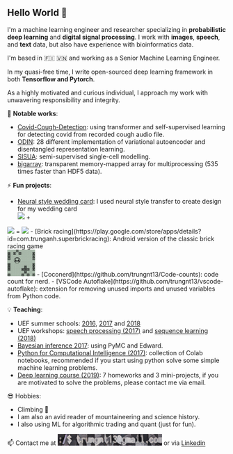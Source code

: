 ## Hello World 👋

I'm a machine learning engineer and researcher specializing in **probabilistic deep learning** and **digital signal processing**. I work with **images**, **speech**, and **text** data, but also have experience with bioinformatics data.

I'm based in :finland: 🇻🇳 and working as a Senior Machine Learning Engineer.

In my quasi-free time, I write open-sourced deep learning framework in both **Tensorflow and Pytorch**. 

As a highly motivated and curious individual, I approach my work with unwavering responsibility and integrity.

:dart: **Notable works**:

- [Covid-Cough-Detection](https://github.com/trungnt13/Covid-Cough-Detection): using transformer and self-supervised learning for detecting covid from recorded cough audio file. 
- [ODIN](https://github.com/trungnt13/odin-ai): 28 different implementation of variational autoencoder and disentangled representation learning.
- [SISUA](https://github.com/trungnt13/sisua): semi-supervised single-cell modelling.
- [bigarray](https://github.com/trungnt13/bigarray): transparent memory-mapped array for multiprocessing (535 times faster than HDF5 data).

⚡ **Fun projects**:

- [Neural style wedding card](https://github.com/trungnt13/neural-style-transfer): I used neural style transfer to create design for my wedding card <br> <img src="inputs/trungnguyen.jpg" width="80"> +
<img src="https://upload.wikimedia.org/wikipedia/commons/thumb/e/ea/Van_Gogh_-_Starry_Night_-_Google_Art_Project.jpg/1280px-Van_Gogh_-_Starry_Night_-_Google_Art_Project.jpg" width="60">
 = <img src="result_wedding_card.png" width="60">
- [Brick racing](https://play.google.com/store/apps/details?id=com.trunganh.superbrickracing): Android version of the classic brick racing game <br> <img src="https://github.com/trungnt13/trungnt13/blob/main/brick_racing.png" width="64">
- [Coconerd](https://github.com/trungnt13/Code-counts): code count for nerd.
- [VSCode Autoflake](https://github.com/trungnt13/vscode-autoflake): extension for removing unused imports and unused variables from Python code.

:bulb: **Teaching**:

- UEF summer schools: [2016](https://github.com/trungnt13/uef-summerschool2016), [2017](https://github.com/trungnt13/uef-summerschool2017) and [2018](https://github.com/trungnt13/uef-seqworkshop2018)
- UEF workshops: [speech processing (2017)](https://github.com/trungnt13/uef-speechworkshop2017) and [sequence learning (2018)](https://github.com/trungnt13/uef-seqworkshop2018)
- [Bayesian inference 2017](https://github.com/trungnt13/BAY2-uef17): using PyMC and Edward.
- [Python for Computational Intelligence (2017)](https://drive.google.com/drive/folders/1owFx4cLxXv_FTOlgBQ2t-emsG_04a-Uf?usp=sharing): collection of Colab notebooks, recommended if you start using python solve some simple machine learning problems.
- [Deep learning course (2019)](https://drive.google.com/drive/folders/17SDBkIue6QTlhiBKiuQ25zZTiHewL6g-?usp=sharing): 7 homeworks and 3 mini-projects, if you are motivated to solve the problems, please contact me via email.

:sunglasses: Hobbies:

- Climbing :mount_fuji:
- I am also an avid reader of mountaineering and science history.
- I also using ML for algorithmic trading and quant (just for fun).

📫 Contact me at <img src="https://github.com/trungnt13/trungnt13/blob/main/tmp3.png" width="240">
or via [Linkedin](https://www.linkedin.com/in/trungnt13/)
<!-- ![Email](https://github.com/trungnt13/trungnt13/blob/main/tmp3.png | width=100) -->
